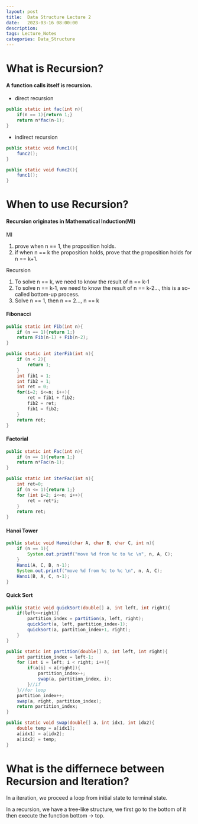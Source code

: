 ```yaml
---
layout: post
title:  Data Structure Lecture 2
date:   2023-03-16 08:00:00
description: 
tags: Lecture_Notes 
categories: Data_Structure
---
```


# What is Recursion?

#### A function calls itself is recursion.

- direct recursion
  
```java
public static int fac(int n){
    if(n == 1){return 1;}
    return n*fac(n-1);
}
```

- indirect recursion
  
```java
public static void func1(){
    func2();
}

public static void func2(){
    func1();
}
```


# When to use Recursion?

#### Recursion originates in Mathematical Induction(MI)

MI
1. prove when n == 1, the proposition holds.
2. if when n == k the proposition holds, prove that the proposition holds for n == k+1.

Recursion
1. To solve n == k, we need to know the result of n == k-1
2. To solve n == k-1, we need to know the result of n == k-2..., this is a so-called bottom-up process.
3. Solve n == 1, then n == 2..., n == k

#### Fibonacci
```java
public static int Fib(int n){
    if (n == 1){return 1;}
    return Fib(n-1) + Fib(n-2);
}

public static int iterFib(int n){
    if (n < 2){
        return 1;
    }
    int fib1 = 1;
    int fib2 = 1;
    int ret = 0;
    for(i=2; i<=n; i++){
        ret = fib1 + fib2;
        fib2 = ret;
        fib1 = fib2;
    }
    return ret;
}
```

#### Factorial
```java
public static int Fac(int n){
    if (n == 1){return 1;}
    return n*Fac(n-1);
}

public static int iterFac(int n){
    int ret=0;
    if (n <= 1){return 1;}
    for (int i=2; i<=n; i++){
        ret = ret*i;
    }
    return ret;
}
```

#### Hanoi Tower
```java
public static void Hanoi(char A, char B, char C, int n){
    if (n == 1){
        System.out.printf("move %d from %c to %c \n", n, A, C);
    }
    Hanoi(A, C, B, n-1);
    System.out.printf("move %d from %c to %c \n", n, A, C);
    Hanoi(B, A, C, n-1);
}
```

#### Quick Sort
```java
public static void quickSort(double[] a, int left, int right){
    if(left<=right){
        partition_index = partition(a, left, right);
        quickSort(a, left, partition_index-1);
        quickSort(a, partition_index+1, right);
    }
}

public static int partition(double[] a, int left, int right){
    int partition_index = left-1;
    for (int i = left; i < right; i++){
        if(a[i] < a[right]){
            partition_index++;
            swap(a, partition_index, i);
        }//if
    }//for loop
    partition_index++;
    swap(a, right, partition_index);
    return partition_index;
}

public static void swap(double[] a, int idx1, int idx2){
    double temp = a[idx1];
    a[idx1] = a[idx2];
    a[idx2] = temp;
}
```

# What is the differnece between Recursion and Iteration?

In a iteration, we proceed a loop from initial state to terminal state.

In a recursion, we have a tree-like structure, we first go to the bottom of it then execute the function bottom -> top.